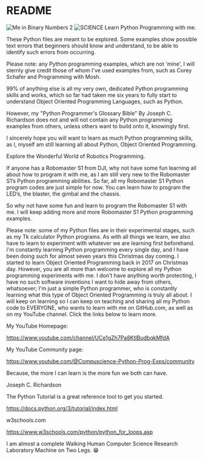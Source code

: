 # README
![Me in Binary Numbers 2](https://github.com/user-attachments/assets/06f453bb-46fb-4ee8-9c81-406b3f473b6c)
![SCIENCE](https://github.com/ROBOMASTER-S1/Lets-Learn-Python-Together/assets/34896540/4d9df1e3-2b05-4d1e-bd9e-48c61483ea2f)
Learn Python Programming with me.

These Python files are meant to be explored. Some examples show possible text errors that beginners should know and understand,
to be able to identify such errors from occurring.

Please note: any Python programming examples, which are not 'mine', I will sternly give credit those of whom I've used examples from,
such as Corey Schafer and Programming with Mosh.

99% of anything else is all my very own, dedicated Python programming skills and works, which so far had taken me six years to fully start to understand
Object Oriented Programming Languages, such as Python.

However, my "Python Programmer's Glossary Bible" By Joseph C. Richardson does not and will not contain any Python programming examples from others, unless others want to build onto it, knowingly first.

I sincerely hope you will want to learn as much Python programming skills, as I, myself am still learning all about Python, Object Oriented Programming.

Explore the Wonderful World of Robotics Programming.

If anyone has a Robomaster S1 from DJI, why not have some fun learning all about how to program it with me, as I am still very new to the Robomaster S1’s Python programming abilities. So far, all my Robomaster S1 Python program codes are just simple for now. You can learn how to program the LED’s, the blaster, the gimbal and the chassis.

So why not have some fun and learn to program the Robomaster S1 with me. I will keep adding more and more Robomaster S1 Python programming examples.

Please note: some of my Python files are in their experimental stages, such as my Tk calculator Python programs. As with all things we learn, we also have to learn to experiment with whatever we are learning first beforehand. I'm constantly learning Python programming every single day, and I have been doing such for almost seven years this Christmas day coming. I started to learn Object Oriented Programming back in 2017 on Christmas day. However, you are all more than welcome to explore all my Python programming experiments with me. I don't have anything worth protecting, I have no such software inventions I want to hide away from others, whatsoever; I'm just a simple Python programmer, who is constantly learning what this type of Object Oriented Programming is truly all about. I will keep on learning so I can keep on teaching and sharing all my Python code to EVERYONE, who wants to learn with me on GitHub.com, as well as on my YouTube channel. Click the links below to learn more.

My YouTube Homepage:

https://www.youtube.com/channel/UCe1gZh7Pa8KtIBudbqkMfdA

My YouTube Community page:

https://www.youtube.com/@Compuscience-Python-Prog-Exps/community

Because, the more I can learn is the more fun we both can have.

Joseph C. Richardson

The Python Tutorial is a great reference tool to get you started.

https://docs.python.org/3/tutorial/index.html

w3schools.com

https://www.w3schools.com/python/python_for_loops.asp

I am almost a complete Walking Human Computer Science Research Laboratory Machine on Two Legs. 😁
